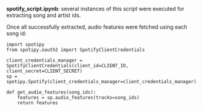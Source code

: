 __spotify_script.ipynb__: several instances of this script were executed for extracting song and artist ids.

Once all successfully extracted, audio features were fetched using each song id:

    import spotipy
    from spotipy.oauth2 import SpotifyClientCredentials
    
    client_credentials_manager = SpotifyClientCredentials(client_id=CLIENT_ID, client_secret=CLIENT_SECRET)
    sp = spotipy.Spotify(client_credentials_manager=client_credentials_manager)
    
    def get_audio_features(song_ids):
        features = sp.audio_features(tracks=song_ids)
        return features
